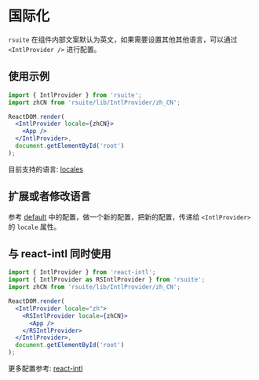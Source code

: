# 国际化

`rsuite` 在组件内部文案默认为英文，如果需要设置其他其他语言，可以通过 `<IntlProvider />` 进行配置。

## 使用示例

```jsx
import { IntlProvider } from 'rsuite';
import zhCN from 'rsuite/lib/IntlProvider/zh_CN';

ReactDOM.render(
  <IntlProvider locale={zhCN}>
    <App />
  </IntlProvider>,
  document.getElementById('root')
);
```

目前支持的语言: [locales](https://github.com/rsuite/rsuite/tree/next/src/IntlProvider/locales)

## 扩展或者修改语言

参考 [default](https://github.com/rsuite/rsuite/blob/next/src/IntlProvider/locales/default.js) 中的配置，做一个新的配置，把新的配置，传递给 `<IntlProvider>` 的 `locale` 属性。

## 与 react-intl 同时使用

```jsx
import { IntlProvider } from 'react-intl';
import { IntlProvider as RSIntlProvider } from 'rsuite';
import zhCN from 'rsuite/lib/IntlProvider/zh_CN';

ReactDOM.render(
  <IntlProvider locale="zh">
    <RSIntlProvider locale={zhCN}>
      <App />
    </RSIntlProvider>
  </IntlProvider>,
  document.getElementById('root')
);
```

更多配置参考: [react-intl](https://github.com/yahoo/react-intl)